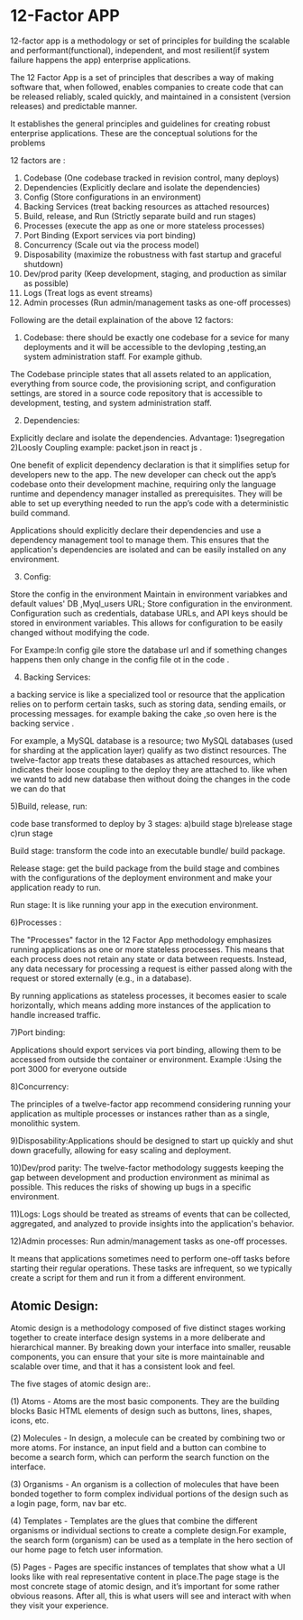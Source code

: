# 12-Factor APP

12-factor app is a methodology or set of principles for building the scalable and performant(functional), independent, and most resilient(if system failure happens the app) enterprise applications.

The 12 Factor App is a set of principles that describes a way of making software that, when followed, enables companies to create code that can be released reliably, scaled quickly, and maintained in a consistent (version releases) and predictable manner.

It establishes the general principles and guidelines for creating robust enterprise applications.
These are the conceptual solutions for the problems

12 factors are :

1) Codebase (One codebase tracked in revision control, many deploys)
2) Dependencies (Explicitly declare and isolate the dependencies)
3) Config (Store configurations in an environment)
4) Backing Services (treat backing resources as attached resources)
5) Build, release, and Run (Strictly separate build and run stages)
6) Processes (execute the app as one or more stateless processes)
7) Port Binding (Export services via port binding)
8) Concurrency (Scale out via the process model)
9) Disposability (maximize the robustness with fast startup and graceful shutdown)
10) Dev/prod parity (Keep development, staging, and production as similar as possible)
11) Logs (Treat logs as event streams)
12) Admin processes (Run admin/management tasks as one-off processes)

Following are the detail explaination of the above 12 factors:

1) Codebase: there should be exactly one codebase for a sevice for many deployments and it will be accessible to the devloping ,testing,an system administration staff.
For example github.

The Codebase principle states that all assets related to an application, everything from source code, the provisioning script, and configuration settings, are stored in a source code repository that is accessible to development, testing, and system administration staff.

2) Dependencies:

Explicitly declare and isolate the dependencies.
Advantage:    1)segregation 
              2)Loosly Coupling
example: packet.json in react js .

One benefit of explicit dependency declaration is that it simplifies setup for developers new to the app. The new developer can check out the app’s codebase onto their development machine, requiring only the language runtime and dependency manager installed as prerequisites. They will be able to set up everything needed to run the app’s code with a deterministic build command. 

Applications should explicitly declare their dependencies and use a dependency management tool to manage them. This ensures that the application's dependencies are isolated and can be easily installed on any environment.

3) Config:

Store the config in the environment
Maintain in environment variabkes and default values'
DB ,Myql_users URL;
Store configuration in the environment. Configuration such as credentials, database URLs, and API keys should be stored in environment variables. This allows for configuration to be easily changed without modifying the code.

For Exampe:In config gile store the database url and if something changes happens then only change in the config file ot in the code .

4) Backing Services:

 a backing service is like a specialized tool or resource that the application relies on to perform certain tasks, such as storing data, sending emails, or processing messages.
 for example baking the cake ,so oven here is the backing service .

 For example, a MySQL database is a resource; two MySQL databases (used for sharding at the application layer) qualify as two distinct resources. The twelve-factor app treats these databases as attached resources, which indicates their loose coupling to the deploy they are attached to.
 like when we wantd to add new database then without doing the changes in the code we can do that 

 5)Build, release, run: 

 code base transformed to deploy by 3 stages:
 a)build stage
 b)release stage 
 c)run stage

Build stage: transform the code into an executable bundle/ build package.

Release stage: get the build package from the build stage and combines with the configurations of the deployment environment and make your application ready to run.

Run stage: It is like running your app in the execution environment.

6)Processes :

The "Processes" factor in the 12 Factor App methodology emphasizes running applications as one or more stateless processes. This means that each process does not retain any state or data between requests. Instead, any data necessary for processing a request is either passed along with the request or stored externally (e.g., in a database).

By running applications as stateless processes, it becomes easier to scale horizontally, which means adding more instances of the application to handle increased traffic.

7)Port binding:

Applications should export services via port binding, allowing them to be accessed from outside the container or environment.
Example :Using the port 3000 for everyone outside
 
8)Concurrency:

The principles of a twelve-factor app recommend considering running your application as multiple processes or instances rather than as a single, monolithic system.

9)Disposability:Applications should be designed to start up quickly and shut down gracefully, allowing for easy scaling and deployment.

10)Dev/prod parity:
The twelve-factor methodology suggests keeping the gap between development and production environment as minimal as possible. This reduces the risks of showing up bugs in a specific environment.

11)Logs:
Logs should be treated as streams of events that can be collected, aggregated, and analyzed to provide insights into the application's behavior.

12)Admin processes: Run admin/management tasks as one-off processes.

It means that applications sometimes need to perform one-off tasks before starting their regular operations. These tasks are infrequent, so we typically create a script for them and run it from a different environment.


## Atomic Design:

Atomic design is a methodology composed of five distinct stages working together to create interface design systems in a more deliberate and hierarchical manner.
By breaking down your interface into smaller, reusable components, you can ensure that your site is more maintainable and scalable over time, and that it has a consistent look and feel.

The five stages of atomic design are:.

(1) Atoms - Atoms are the most basic components. They are the building blocks Basic HTML elements of design such as buttons, lines, shapes, icons, etc.

(2) Molecules - In design, a molecule can be created by combining two or more atoms. For instance, an input field and a button can combine to become a search form, which can perform the search function on the interface.

(3) Organisms - An organism is a collection of molecules that have been bonded together to form complex individual portions of the design such as a login page, form, nav bar etc.

(4) Templates - Templates are the glues that combine the different organisms or individual sections to create a complete design.For example, the search form (organism) can be used as a template in the hero section of our home page to fetch user information. 

(5) Pages - Pages are specific instances of templates that show what a UI looks like with real representative content in place.The page stage is the most concrete stage of atomic design, and it’s important for some rather obvious reasons. After all, this is what users will see and interact with when they visit your experience. 






